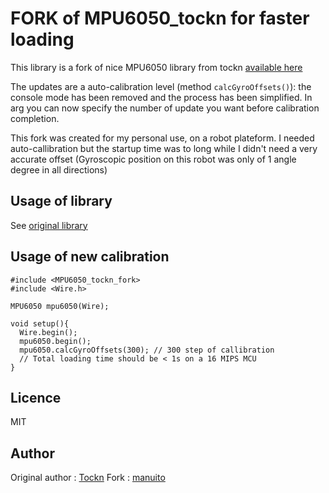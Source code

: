 # FORK of MPU6050_tockn for faster loading

This library is a fork of nice MPU6050 library from tockn [available here](https://github.com/Tockn/MPU6050_tockn)

The updates are a auto-calibration level (method `calcGyroOffsets()`): the console mode has been removed and the process has been simplified. In arg you can now specify the number of update you want before calibration completion.

This fork was created for my personal use, on a robot plateform. I needed auto-callibration but the startup time was to long while I didn't need a very accurate offset (Gyroscopic position on this robot was only of 1 angle degree in all directions)

## Usage of library 

See [original library](https://github.com/Tockn/MPU6050_tockn)

## Usage of new calibration

```
#include <MPU6050_tockn_fork>
#include <Wire.h>

MPU6050 mpu6050(Wire);

void setup(){
  Wire.begin();
  mpu6050.begin();
  mpu6050.calcGyroOffsets(300); // 300 step of callibration
  // Total loading time should be < 1s on a 16 MIPS MCU
}

```

## Licence
MIT
## Author

Original author : [Tockn](https://github.com/tockn)
Fork : [manuito](https://github.com/manuito)
